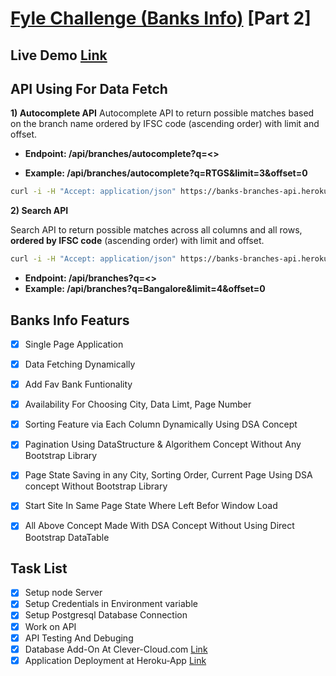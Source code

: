 # [**Fyle Challenge (Banks Info)**](https://www.notion.so/Fyle-Full-Stack-Coding-Challenge-db30c5cb91d54de1b330c16f22fc49f0) [Part 2]

## Live Demo [Link](https://banks-info.herokuapp.com/)

## API Using For Data Fetch
**1) Autocomplete API**
Autocomplete API to return possible matches based on the branch name ordered by IFSC code (ascending order) with limit and offset.

- **Endpoint: /api/branches/autocomplete?q=<>**

- **Example: /api/branches/autocomplete?q=**RTGS**&limit=3&offset=0**

```bash
curl -i -H "Accept: application/json" https://banks-branches-api.herokuapp.com/api/branches/autocomplete?q=bangalore&limit=5&offset=1

```

**2) Search API**

Search API to return possible matches across all columns and all rows, **ordered by IFSC code** (ascending order) with limit and offset.

```bash
curl -i -H "Accept: application/json" https://banks-branches-api.herokuapp.com/api/branches?q=delhi&limit=5&offset=1
```

-  **Endpoint: /api/branches?q=<>**
-  **Example: /api/branches?q=**Bangalore**&limit=4&offset=0**

## Banks Info Featurs
- [X] Single Page Application
- [X] Data Fetching Dynamically 
- [X] Add Fav Bank Funtionality 
- [X] Availability For Choosing City, Data Limt, Page Number 
- [X] Sorting Feature via Each Column Dynamically Using DSA Concept
- [X] Pagination Using DataStructure & Algorithem Concept Without Any Bootstrap Library
- [X] Page State Saving in any City, Sorting Order, Current Page Using DSA concept Without Bootstrap Library
- [X] Start Site In Same Page State Where Left Befor Window Load 
- [x] All Above Concept Made With DSA Concept Without Using Direct Bootstrap DataTable


## Task List
- [X] Setup node Server
- [X] Setup Credentials in Environment variable
- [X] Setup Postgresql Database Connection
- [X] Work on API
- [X] API Testing And Debuging
- [X] Database Add-On At Clever-Cloud.com [Link](https://www.clever-cloud.com/)
- [X] Application Deployment at Heroku-App [Link](https://www.heroku.com/)